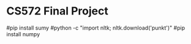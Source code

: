 # CS572 Final Project
#pip install sumy
#python -c "import nltk; nltk.download('punkt')"
#pip install numpy
